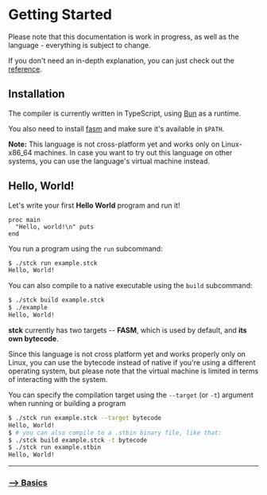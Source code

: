 # Getting Started

Please note that this documentation is work in progress, as well as the language - everything is subject to change.

If you don't need an in-depth explanation, you can just check out the [reference](./REFERENCE.md).

## Installation

The compiler is currently written in TypeScript, using [Bun](https://bun.sh) as a runtime.

You also need to install [fasm](https://flatassembler.net/) and make sure it's available in `$PATH`.

**Note:** This language is not cross-platform yet and works only on Linux-x86_64 machines. In case you want to try out this language on other systems, you can use the language's virtual machine instead.

## Hello, World!

Let's write your first **Hello World** program and run it!
```
proc main
  "Hello, world!\n" puts
end
```
You run a program using the `run` subcommand:
```bash
$ ./stck run example.stck
Hello, World!
```
You can also compile to a native executable using the `build` subcommand:
```bash
$ ./stck build example.stck
$ ./example
Hello, World!
```

**stck** currently has two targets -- **FASM**, which is used by default, and **its own bytecode**.

Since this language is not cross platform yet and works properly only on Linux, you can use the bytecode instead of native if you're using a different operating system, but please note that the virtual machine is limited in terms of interacting with the system.

You can specify the compilation target using the `--target` (or `-t`) argument when running or building a program
```bash
$ ./stck run example.stck --target bytecode
Hello, World!
$ # you can also compile to a .stbin binary file, like that:
$ ./stck build example.stck -t bytecode
$ ./stck run example.stbin
Hello, World!
```

---

### [⟶ Basics](./02_BASICS.md)
